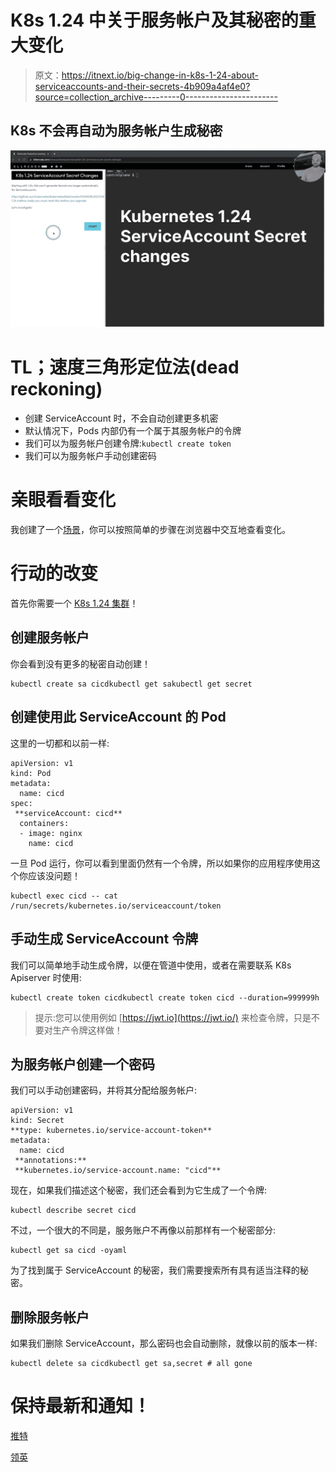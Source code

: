 # K8s 1.24 中关于服务帐户及其秘密的重大变化

> 原文：<https://itnext.io/big-change-in-k8s-1-24-about-serviceaccounts-and-their-secrets-4b909a4af4e0?source=collection_archive---------0----------------------->

## K8s 不会再自动为服务帐户生成秘密

![](img/626a60d2b73342ba55eb935d94cec922.png)

# TL；速度三角形定位法(dead reckoning)

*   创建 ServiceAccount 时，不会自动创建更多机密
*   默认情况下，Pods 内部仍有一个属于其服务帐户的令牌
*   我们可以为服务帐户创建令牌:`kubectl create token`
*   我们可以为服务帐户手动创建密码

# 亲眼看看变化

我创建了一个[场景](https://killercoda.com/kimwuestkamp/scenario/k8s1.24-serviceaccount-secret-changes)，你可以按照简单的步骤在浏览器中交互地查看变化。

# 行动的改变

首先你需要一个 [K8s 1.24 集群](https://killercoda.com/kimwuestkamp/scenario/k8s1.24-serviceaccount-secret-changes)！

## 创建服务帐户

你会看到没有更多的秘密自动创建！

```
kubectl create sa cicdkubectl get sakubectl get secret
```

## 创建使用此 ServiceAccount 的 Pod

这里的一切都和以前一样:

```
apiVersion: v1
kind: Pod
metadata:
  name: cicd
spec:
 **serviceAccount: cicd**
  containers:
  - image: nginx
    name: cicd
```

一旦 Pod 运行，你可以看到里面仍然有一个令牌，所以如果你的应用程序使用这个你应该没问题！

```
kubectl exec cicd -- cat /run/secrets/kubernetes.io/serviceaccount/token
```

## 手动生成 ServiceAccount 令牌

我们可以简单地手动生成令牌，以便在管道中使用，或者在需要联系 K8s Apiserver 时使用:

```
kubectl create token cicdkubectl create token cicd --duration=999999h
```

> 提示:您可以使用例如 [https://jwt.io](https://jwt.io/) 来检查令牌，只是不要对生产令牌这样做！

## 为服务帐户创建一个密码

我们可以手动创建密码，并将其分配给服务帐户:

```
apiVersion: v1
kind: Secret
**type: kubernetes.io/service-account-token**
metadata:
  name: cicd
 **annotations:**
 **kubernetes.io/service-account.name: "cicd"**
```

现在，如果我们描述这个秘密，我们还会看到为它生成了一个令牌:

```
kubectl describe secret cicd
```

不过，一个很大的不同是，服务账户不再像以前那样有一个秘密部分:

```
kubectl get sa cicd -oyaml
```

为了找到属于 ServiceAccount 的秘密，我们需要搜索所有具有适当注释的秘密。

## 删除服务帐户

如果我们删除 ServiceAccount，那么密码也会自动删除，就像以前的版本一样:

```
kubectl delete sa cicdkubectl get sa,secret # all gone
```

# 保持最新和通知！

[推特](https://twitter.com/killercoda)

[领英](https://www.linkedin.com/company/killercoda)